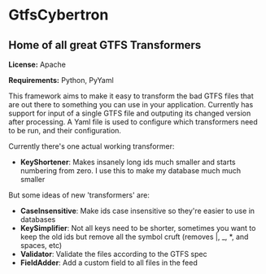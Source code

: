 # GtfsCybertron #
## Home of all great GTFS Transformers ##

**License:** Apache

**Requirements:** Python, PyYaml

This framework aims to make it easy to transform the bad GTFS files that are out there to something you can use in your application.
Currently has support for input of a single GTFS file and outputing its changed version after processing.
A Yaml file is used to configure which transformers need to be run, and their configuration.  

Currently there's one actual working transformer:

- **KeyShortener**: Makes insanely long ids much smaller and starts numbering from zero. I use this to make my database much much smaller

But some ideas of new 'transformers' are:

- **CaseInsensitive**: Make ids case insensitive so they're easier to use in databases
- **KeySimplifier**: Not all keys need to be shorter, sometimes you want to keep the old ids but remove all the symbol cruft (removes |, _, *, and spaces, etc)
- **Validator**: Validate the files according to the GTFS spec
- **FieldAdder**: Add a custom field to all files in the feed



